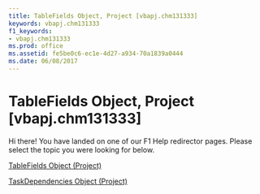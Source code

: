 ```yaml
---
title: TableFields Object, Project [vbapj.chm131333]
keywords: vbapj.chm131333
f1_keywords:
- vbapj.chm131333
ms.prod: office
ms.assetid: fe5be0c6-ec1e-4d27-a934-70a1839a0444
ms.date: 06/08/2017
---
```



# TableFields Object, Project [vbapj.chm131333]

Hi there! You have landed on one of our F1 Help redirector pages. Please select the topic you were looking for below.

[TableFields Object (Project)](http://msdn.microsoft.com/library/1698bb53-f618-cd1a-a191-702f174ff279%28Office.15%29.aspx)

[TaskDependencies Object (Project)](http://msdn.microsoft.com/library/60bda111-998f-1cc2-0b18-b419041767f5%28Office.15%29.aspx)


